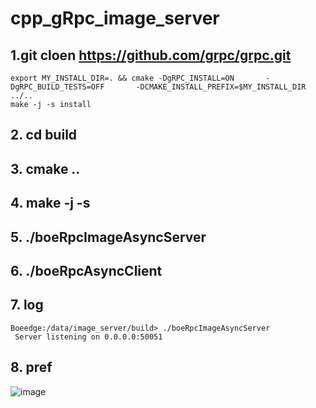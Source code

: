 # cpp_gRpc_image_server

## 1.git cloen https://github.com/grpc/grpc.git
    export MY_INSTALL_DIR=. && cmake -DgRPC_INSTALL=ON       -DgRPC_BUILD_TESTS=OFF       -DCMAKE_INSTALL_PREFIX=$MY_INSTALL_DIR       ../..
    make -j -s install
## 2. cd build
## 3. cmake ..
## 4. make -j -s 
## 5. ./boeRpcImageAsyncServer 
## 6. ./boeRpcAsyncClient
## 7. log
    Boeedge:/data/image_server/build> ./boeRpcImageAsyncServer 
     Server listening on 0.0.0.0:50051


## 8. pref
![image](https://user-images.githubusercontent.com/4443533/207253380-002d1b28-c34c-4af5-9965-2ce37aaca16e.png)
